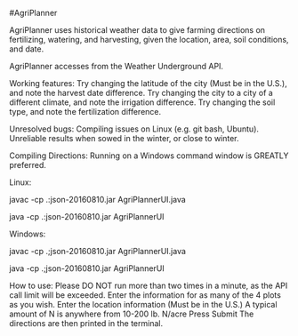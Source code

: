 #AgriPlanner


AgriPlanner uses historical weather data to give farming directions on fertilizing, watering, and harvesting, given the location, area, soil conditions, and date.

AgriPlanner accesses from the Weather Underground API.

Working features:
Try changing the latitude of the city (Must be in the U.S.), and note the harvest date difference.
Try changing the city to a city of a different climate, and note the irrigation difference.
Try changing the soil type, and note the fertilization difference.


Unresolved bugs:
Compiling issues on Linux (e.g. git bash, Ubuntu).
Unreliable results when sowed in the winter, or close to winter.

Compiling Directions:
Running on a Windows command window is GREATLY preferred.

Linux:

javac -cp .:json-20160810.jar AgriPlannerUI.java

java -cp .:json-20160810.jar AgriPlannerUI

Windows:

javac -cp .;json-20160810.jar AgriPlannerUI.java

java -cp .;json-20160810.jar AgriPlannerUI


How to use:
Please DO NOT run more than two times in a minute, as the API call limit will be exceeded. 
Enter the information for as many of the 4 plots as you wish.
Enter the location information (Must be in the U.S.)
A typical amount of N is anywhere from 10-200 lb. N/acre
Press Submit
The directions are then printed in the terminal.
